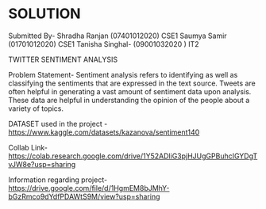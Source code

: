 # SOLUTION
Submitted By-
Shradha Ranjan (07401012020) CSE1
Saumya Samir (01701012020) CSE1
Tanisha Singhal- (09001032020 ) IT2

TWITTER SENTIMENT ANALYSIS

Problem Statement- 
Sentiment analysis refers to identifying as well as classifying the sentiments that are expressed in the text source. Tweets are often helpful in generating a vast amount of sentiment data upon analysis. These data are helpful in understanding the opinion of the people about a variety of topics.

DATASET used in the project - https://www.kaggle.com/datasets/kazanova/sentiment140

Collab Link- https://colab.research.google.com/drive/1Y52ADliG3pjHJUgGPBuhcIGYDgTvJW8e?usp=sharing

Information regarding project- https://drive.google.com/file/d/1HgmEM8bJMhY-bGzRmco9dYdfPDAWtS9M/view?usp=sharing
